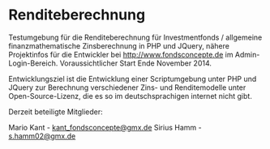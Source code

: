 Renditeberechnung
=================

Testumgebung für die Renditeberechnung für Investmentfonds / allgemeine finanzmathematische Zinsberechnung in PHP und JQuery, nähere Projektinfos für die Entwickler bei http://www.fondsconcepte.de im Admin-Login-Bereich. Voraussichtlicher Start Ende November 2014. 

Entwicklungsziel ist die Entwicklung einer Scriptumgebung unter PHP und JQuery zur Berechnung verschiedener Zins- und Renditemodelle unter Open-Source-Lizenz, die es so im deutschsprachigen internet nicht gibt. 

Derzeit beteiligte Mitglieder: 

Mario Kant - kant_fondsconcepte@gmx.de
Sirius Hamm - s.hamm02@gmx.de


